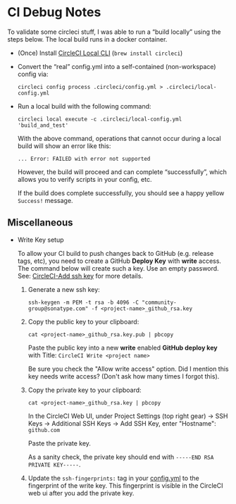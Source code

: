 CI Debug Notes
================
To validate some circleci stuff, I was able to run a “build locally” using the steps below.
The local build runs in a docker container.

  * (Once) Install [CircleCI Local CLI](https://circleci.com/docs/2.0/local-cli/) (`brew install circleci`)

  * Convert the “real” config.yml into a self-contained (non-workspace) config via:

        circleci config process .circleci/config.yml > .circleci/local-config.yml

  * Run a local build with the following command:
          
        circleci local execute -c .circleci/local-config.yml 'build_and_test'

    With the above command, operations that cannot occur during a local build will show an error like this:
     
      ```
      ... Error: FAILED with error not supported
      ```
    
      However, the build will proceed and can complete “successfully”, which allows you to verify scripts in your config, etc.
      
      If the build does complete successfully, you should see a happy yellow `Success!` message.

Miscellaneous
-------------

* Write Key setup

  To allow your CI build to push changes back to GitHub (e.g. release tags, etc), you need to create
  a GitHub **Deploy Key** with **write** access. The command below will create such a key. Use an empty password.
  See: [CircleCI-Add ssh key](https://circleci.com/docs/2.0/add-ssh-key/#steps) for more details.
  
  1. Generate a new ssh key:
    
         ssh-keygen -m PEM -t rsa -b 4096 -C "community-group@sonatype.com" -f <project-name>_github_rsa.key
        
  2. Copy the public key to your clipboard:
  
         cat <project-name>_github_rsa.key.pub | pbcopy

     Paste the public key into a new **write** enabled **GitHub deploy key** with Title: `CircleCI Write <project name>`
    
     Be sure you check the "Allow write access" option. 
     Did I mention this key needs write access? (Don't ask how many times I forgot this).
  
  3. Copy the private key to your clipboard:  
        
         cat <project-name>_github_rsa.key | pbcopy        

     In the CircleCI Web UI, under Project Settings (top right gear) -> SSH Keys -> Additional SSH Keys -> Add SSH Key, 
     enter "Hostname": `github.com`
    
     Paste the private key.
        
     As a sanity check, the private key should end with `-----END RSA PRIVATE KEY-----`.
    
  4. Update the `ssh-fingerprints:` tag in your [config.yml](config.yml) to the fingerprint of the write key.
     This fingerprint is visible in the CircleCI web ui after you add the private key.
